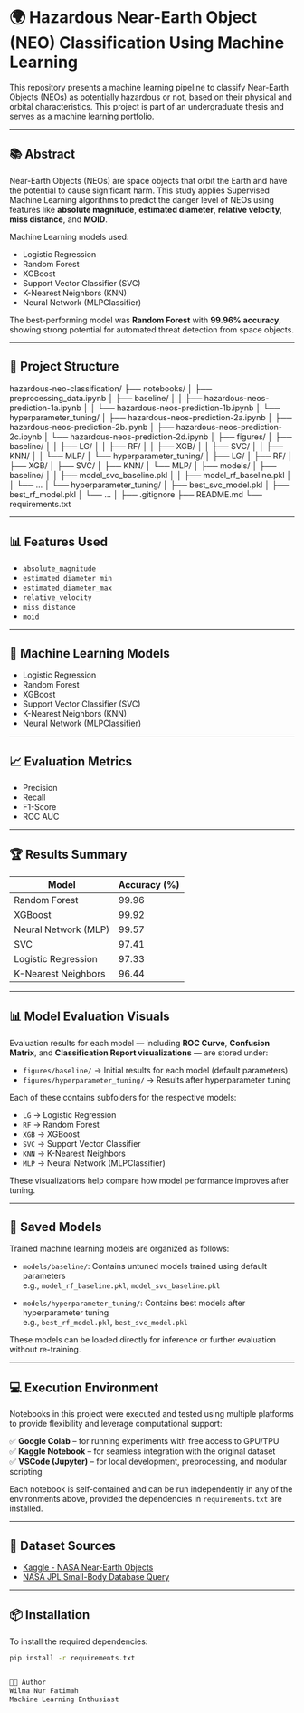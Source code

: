# 🌍 Hazardous Near-Earth Object (NEO) Classification Using Machine Learning

This repository presents a machine learning pipeline to classify Near-Earth Objects (NEOs) as potentially hazardous or not, based on their physical and orbital characteristics. This project is part of an undergraduate thesis and serves as a machine learning portfolio.

---

## 📚 Abstract

Near-Earth Objects (NEOs) are space objects that orbit the Earth and have the potential to cause significant harm. This study applies Supervised Machine Learning algorithms to predict the danger level of NEOs using features like **absolute magnitude**, **estimated diameter**, **relative velocity**, **miss distance**, and **MOID**.

Machine Learning models used:
- Logistic Regression
- Random Forest
- XGBoost
- Support Vector Classifier (SVC)
- K-Nearest Neighbors (KNN)
- Neural Network (MLPClassifier)

The best-performing model was **Random Forest** with **99.96% accuracy**, showing strong potential for automated threat detection from space objects.

---

## 📁 Project Structure

hazardous-neo-classification/
├── notebooks/
│   ├── preprocessing_data.ipynb
│   ├── baseline/
│   │   ├── hazardous-neos-prediction-1a.ipynb
│   │   └── hazardous-neos-prediction-1b.ipynb
│   └── hyperparameter_tuning/
│       ├── hazardous-neos-prediction-2a.ipynb
│       ├── hazardous-neos-prediction-2b.ipynb
│       ├── hazardous-neos-prediction-2c.ipynb
│       └── hazardous-neos-prediction-2d.ipynb
│
├── figures/
│   ├── baseline/
│   │   ├── LG/
│   │   ├── RF/
│   │   ├── XGB/
│   │   ├── SVC/
│   │   ├── KNN/
│   │   └── MLP/
│   └── hyperparameter_tuning/
│       ├── LG/
│       ├── RF/
│       ├── XGB/
│       ├── SVC/
│       ├── KNN/
│       └── MLP/
│
├── models/
│   ├── baseline/
│   │   ├── model_svc_baseline.pkl
│   │   ├── model_rf_baseline.pkl
│   │   └── ...
│   └── hyperparameter_tuning/
│       ├── best_svc_model.pkl
│       ├── best_rf_model.pkl
│       └── ...
│
├── .gitignore
├── README.md
└── requirements.txt


---

## 📊 Features Used

- `absolute_magnitude`
- `estimated_diameter_min`
- `estimated_diameter_max`
- `relative_velocity`
- `miss_distance`
- `moid`

---

## 🧠 Machine Learning Models

- Logistic Regression
- Random Forest
- XGBoost
- Support Vector Classifier (SVC)
- K-Nearest Neighbors (KNN)
- Neural Network (MLPClassifier)

---

## 📈 Evaluation Metrics

- Precision
- Recall
- F1-Score
- ROC AUC

---

## 🏆 Results Summary

| Model                 | Accuracy (%) |
|----------------------|--------------|
| Random Forest         | 99.96        |
| XGBoost               | 99.92        |
| Neural Network (MLP)  | 99.57        |
| SVC                   | 97.41        |
| Logistic Regression   | 97.33        |
| K-Nearest Neighbors   | 96.44        |

---

## 📊 Model Evaluation Visuals

Evaluation results for each model — including **ROC Curve**, **Confusion Matrix**, and **Classification Report visualizations** — are stored under:

- `figures/baseline/` → Initial results for each model (default parameters)
- `figures/hyperparameter_tuning/` → Results after hyperparameter tuning

Each of these contains subfolders for the respective models:

- `LG` → Logistic Regression  
- `RF` → Random Forest  
- `XGB` → XGBoost  
- `SVC` → Support Vector Classifier  
- `KNN` → K-Nearest Neighbors  
- `MLP` → Neural Network (MLPClassifier)  

These visualizations help compare how model performance improves after tuning.

---

## 💾 Saved Models

Trained machine learning models are organized as follows:

- `models/baseline/`: Contains untuned models trained using default parameters  
  e.g., `model_rf_baseline.pkl`, `model_svc_baseline.pkl`

- `models/hyperparameter_tuning/`: Contains best models after hyperparameter tuning  
  e.g., `best_rf_model.pkl`, `best_svc_model.pkl`

These models can be loaded directly for inference or further evaluation without re-training.

---

## 💻 Execution Environment

Notebooks in this project were executed and tested using multiple platforms to provide flexibility and leverage computational support:

✅ **Google Colab** – for running experiments with free access to GPU/TPU  
✅ **Kaggle Notebook** – for seamless integration with the original dataset  
✅ **VSCode (Jupyter)** – for local development, preprocessing, and modular scripting

Each notebook is self-contained and can be run independently in any of the environments above, provided the dependencies in `requirements.txt` are installed.

---

## 🔗 Dataset Sources

- [Kaggle - NASA Near-Earth Objects](https://www.kaggle.com/datasets/ivansher/nasa-nearest-earth-objects-1910-2024)
- [NASA JPL Small-Body Database Query](https://ssd.jpl.nasa.gov/tools/sbdb_query.html)

---

## 📦 Installation

To install the required dependencies:

```bash
pip install -r requirements.txt


👩‍💻 Author
Wilma Nur Fatimah
Machine Learning Enthusiast
